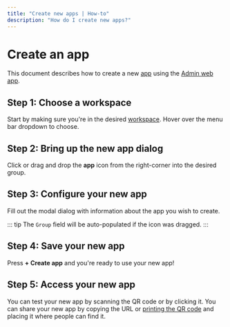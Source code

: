 ```yaml
---
title: "Create new apps | How-to"
description: "How do I create new apps?"
---
```


# Create an app

This document describes how to create a new [app](/reference/apps/) using the [Admin web app](https://web.routegy.com).

## Step 1: Choose a workspace

Start by making sure you're in the desired [workspace](/reference/workspaces/). Hover over the menu bar dropdown to choose.

<CaptionedImage
  src="/images/navigation/choose-workspace-dropdown.png"
  alt="An expanded dropdown containing a list of available workspaces in the Routegy admin app"
  width="90%"
/>

## Step 2: Bring up the new app dialog

Click or drag and drop the **app** icon from the right-corner into the desired group.

<CaptionedImage
  src="/images/tree/office-drag-drop-app.png"
  alt="Dragging a new app widget into the app tree within the Routegy admin app"
  width="100%"
/>

## Step 3: Configure your new app

Fill out the modal dialog with information about the app you wish to create.

::: tip
  The `Group` field will be auto-populated if the icon was dragged.
:::

<CaptionedImage
  src="/images/modals/office-1st-conf-room-101-create-app.png"
  alt="New app dialog within the Routegy admin app"
  width="70%"
/>

## Step 4: Save your new app

Press **+ Create app** and you're ready to use your new app!

## Step 5: Access your new app

You can test your new app by scanning the QR code or by clicking it. You can share your new app by copying the URL or [printing the QR code](/how-to/print-qr-codses) and placing it where people can find it.
